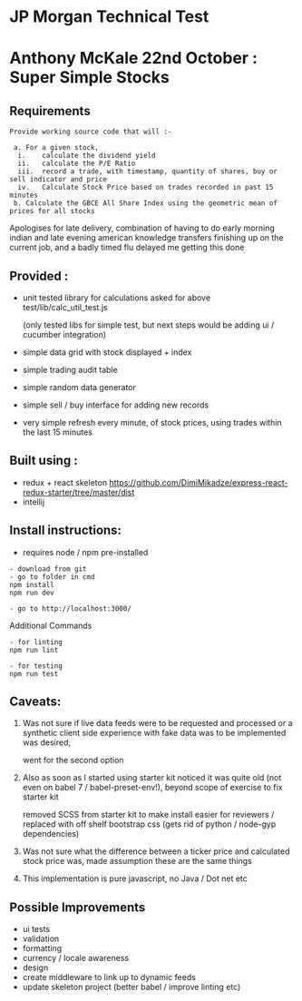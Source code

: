 # JP Morgan Technical Test
# Anthony McKale 22nd October : Super Simple Stocks

## Requirements

````
Provide working source code that will :-

 a.	For a given stock, 
  i.	calculate the dividend yield
  ii.	calculate the P/E Ratio
  iii.	record a trade, with timestamp, quantity of shares, buy or sell indicator and price
  iv.	Calculate Stock Price based on trades recorded in past 15 minutes
 b.	Calculate the GBCE All Share Index using the geometric mean of prices for all stocks
````


Apologises for late delivery, combination of having to do early morning indian and late evening american knowledge transfers finishing up on the current job, and a badly timed flu delayed me getting this done


## Provided :

- unit tested library for calculations asked for above
  test/lib/calc_util_test.js

  (only tested libs for simple test, but next steps would be adding ui / cucumber integration)

- simple data grid with stock displayed + index

- simple trading audit table

- simple random data generator

- simple sell / buy interface for adding new records

- very simple refresh every minute, of stock prices, using trades within the last 15 minutes

## Built using :
- redux + react skeleton https://github.com/DimiMikadze/express-react-redux-starter/tree/master/dist
- intellij


## Install instructions:

- requires node / npm pre-installed

````
- download from git
- go to folder in cmd
npm install
npm run dev

- go to http://localhost:3000/
````

Additional Commands

````
- for linting
npm run lint

- for testing
npm run test
````

## Caveats:

1. Was not sure if live data feeds were to be requested and processed or a synthetic client side experience with fake data was to be implemented was desired, 

   went for the second option

2. Also as soon as I started using starter kit noticed it was quite old (not even on babel 7 / babel-preset-env!), beyond scope of exercise to fix starter kit
   
   removed SCSS from starter kit to make install easier for reviewers / replaced with off shelf bootstrap css (gets rid of python / node-gyp dependencies)

3. Was not sure what the difference between a ticker price and calculated stock price was, made assumption these are the same things

4. This implementation is pure javascript, no Java / Dot net etc

## Possible Improvements

- ui tests
- validation
- formatting
- currency / locale awareness
- design
- create middleware to link up to dynamic feeds
- update skeleton project (better babel / improve linting etc)